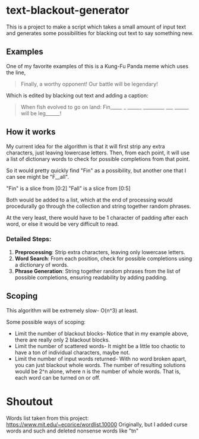 # text-blackout-generator

This is a project to make a script which takes a small amount of input text and generates some possibilities for blacking out text to say something new.

## Examples

One of my favorite examples of this is a Kung-Fu Panda meme which uses the line,

> Finally, a worthy opponent! Our battle will be legendary!

Which is edited by blacking out text and adding a caption: 

> When fish evolved to go on land:
> Fin_____ _ ______ _________ ___ ______ will be leg______!

## How it works

My current idea for the algorithm is that it will first strip any extra characters, just leaving lowercase letters. Then, from each point, it will use a list of dictionary words to check for possible completions from that point.

So it would pretty quickly find "Fin" as a possibility, but another one that I can see might be "F__all".

"Fin" is a slice from [0:2]
"Fall" is a slice from [0:5]

Both would be added to a list, which at the end of processing would procedurally go through the collection and string together random phrases.

At the very least, there would have to be 1 character of padding after each word, or else it would be very difficult to read.

### Detailed Steps:
1. **Preprocessing**: Strip extra characters, leaving only lowercase letters.
2. **Word Search**: From each position, check for possible completions using a dictionary of words.
3. **Phrase Generation**: String together random phrases from the list of possible completions, ensuring readability by adding padding.

## Scoping

This algorithm will be extremely slow- O(n^3) at least.

Some possible ways of scoping:
* Limit the number of blackout blocks- Notice that in my example above, there are really only 2 blackout blocks.
* Limit the number of scattered words- It might be a little too chaotic to have a ton of individual characters, maybe not.
* Limit the number of input words returned- With no word broken apart, you can just blackout whole words. The number of resulting solutions would be 2^n alone, where n is the number of whole words. That is, each word can be turned on or off.

# Shoutout
Words list taken from this project:
https://www.mit.edu/~ecprice/wordlist.10000
Originally, but I added curse words and such and deleted nonsense words like "tn"
